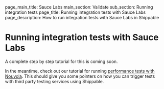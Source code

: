 page_main_title: Sauce Labs
main_section: Validate
sub_section: Running integration tests
page_title: Running integration tests with Sauce Labs
page_description: How to run integration tests with Sauce Labs in Shippable

# Running integration tests with Sauce Labs

A complete step by step tutorial for this is coming soon.

In the meantime, check out our tutorial for running [performance tests with Nouvola](/validate/nouvola/). This should give you some pointers on how you can trigger tests with third party testing services using Shippable.
